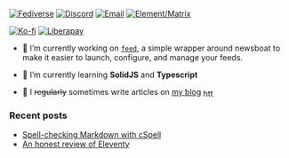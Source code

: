 [![Fediverse](https://img.shields.io/badge/mastodon-@uncenter@fosstodon.org-6364FF.svg?style=flat-square&logo=mastodon&logoColor=white&labelColor=3C3744)](https://fosstodon.org/@uncenter)
[![Discord](https://img.shields.io/badge/discord-uncenter-5865F2.svg?style=flat-square&logo=discord&logoColor=white&labelColor=3C3744)](#)
[![Email](https://img.shields.io/badge/email-contact%40uncenter.org-2DB3F0.svg?style=flat-square&logo=minutemailer&logoColor=white&labelColor=3C3744)](mailto:contact@uncenter.org)
[![Element/Matrix](https://img.shields.io/badge/matrix-@uncenter%3Amatrix.org-0DBD8B.svg?style=flat-square&logo=matrix&logoColor=white&labelColor=3C3744)](https://matrix.to/#/@uncenter:matrix.org)

[![Ko-fi](https://img.shields.io/badge/donate-to%20my%20kofi-FF5E5B.svg?style=flat-square&logo=kofi&logoColor=white&labelColor=3C3744)](https://ko-fi.com/uncenter)
[![Liberapay](https://img.shields.io/badge/donate-on%20liberapay-FBCF60.svg?style=flat-square&logo=liberapay&logoColor=white&labelColor=3C3744)](https://liberapay.com/uncenter)

- 🔨 I’m currently working on [`feed`](https://github.com/uncenter/feed-newsboat), a simple wrapper around newsboat to make it easier to launch, configure, and manage your feeds.

- 🌱 I’m currently learning **SolidJS** and **Typescript**

- 📝 I ~~regularly~~ sometimes write articles on [my blog](https://uncenter.org/) <a href="https://uncenter.org/feed.xml"><img align="center" src="https://raw.githubusercontent.com/rahuldkjain/github-profile-readme-generator/master/src/images/icons/Social/rss.svg" alt="https://uncenter.org/feed.xml" height="15" width="22"/></a>

### Recent posts

<!-- BLOG-POST-LIST:START -->
- [Spell-checking Markdown with cSpell](https://uncenter.org/posts/spellchecking-with-eleventy/)
- [An honest review of Eleventy](https://uncenter.org/posts/thoughts-on-eleventy/)
<!-- BLOG-POST-LIST:END -->
